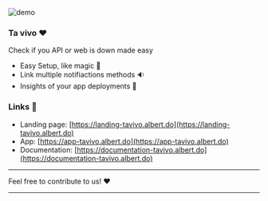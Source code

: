 ![demo](https://njxuriszytyyfwsmdbga.supabase.co/storage/v1/object/public/assets/ta-vivo.jpg)

### Ta vivo :heart:

Check if you API or web is down made easy

- Easy Setup, like magic :crystal_ball:
- Link multiple notifiactions methods :sound:
- Insights of your app deployments :rocket:

### Links :paperclip:

- Landing page: [https://landing-tavivo.albert.do](https://landing-tavivo.albert.do)
- App: [https://app-tavivo.albert.do](https://app-tavivo.albert.do)
- Documentation: [https://documentation-tavivo.albert.do](https://documentation-tavivo.albert.do)

---

Feel free to contribute to us! :heart:

---
